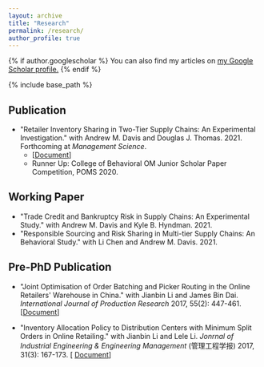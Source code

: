 ```yaml
---
layout: archive
title: "Research"
permalink: /research/
author_profile: true
---
```


{% if author.googlescholar %}
  You can also find my articles on <u><a href="{{author.googlescholar}}">my Google Scholar profile</a>.</u>
{% endif %}

{% include base_path %}

## Publication
* "Retailer Inventory Sharing in Two-Tier Supply Chains: An Experimental Investigation." with Andrew M. Davis and 
  Douglas J. Thomas. 2021. Forthcoming at *Management Science*.
   * [[Document](https://rihuanhuang.github.io/files/InvShare-2021-R3-Website.pdf)]
  * Runner Up: College of Behavioral OM Junior Scholar Paper Competition, POMS 2020.

## Working Paper
* "Trade Credit and Bankruptcy Risk in Supply Chains: An Experimental Study." with Andrew M. Davis and Kyle B. Hyndman. 2021.
* "Responsible Sourcing and Risk Sharing in Multi-tier Supply Chains: An Behavioral Study." with Li Chen and Andrew 
  M. Davis. 2021.

## Pre-PhD Publication
* "Joint Optimisation of Order Batching and Picker Routing in the Online Retailers' Warehouse in China." with Jianbin Li and James Bin Dai. *International Journal of Production Research* 2017, 55(2): 447-461. [[Document](https://rihuanhuang.github.io/files/2017IJPR.pdf)]

* "Inventory Allocation Policy to Distribution Centers with Minimum Split Orders in Online Retailing." with Jianbin 
  Li and Lele Li. *Jonrnal of Industrial Engineering & Engineering Management* (管理工程学报) 2017, 31(3): 167-173. [
  [Document](https://rihuanhuang.github.io/files/2017GLGCXB.pdf)]

